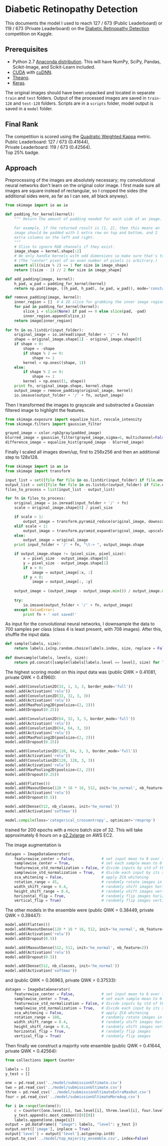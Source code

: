 Diabetic Retinopathy Detection
==============================
This documents the model I used to reach 127 / 673 (Public Leaderboard) or 119 / 673 (Private Leaderboard) on the [Diabetic Retinopathy Detection](https://www.kaggle.com/c/diabetic-retinopathy-detection) competition on Kaggle. 

Prerequisites
-------------
- Python 2.7 [Anaconda distribution](http://continuum.io/downloads). This will have NumPy, SciPy, Pandas, Scikit-Image, and Scikit-Learn included.
- [CUDA](https://developer.nvidia.com/cuda-downloads) with [cuDNN](https://developer.nvidia.com/cudnn).
- [Theano](http://deeplearning.net/software/theano/).
- [Keras](http://keras.io/).

The original images should have been unpacked and located in separate ```train``` and ```test``` folders. Output of the processed images are saved in ```train-128``` and ```test-128``` folders. Scripts are in a ```scripts``` folder, model output is saved in a ```model``` folder.

Final Rank
----------
The competition is scored using the [Quadratic Weighted Kappa](https://www.kaggle.com/c/diabetic-retinopathy-detection/details/evaluation) metric.  
Public Leaderboard: 127 / 673 (0.41644),  
Private Leaderboard: 119 / 673 (0.42564).  
Top 25% badge.

Approach
--------
Preprocessing of the images are absolutely necessary; my convolutional neural networks don't learn on the original color image. I first made sure all images are square instead of rectangular, so I cropped the sides (the additional sides were, as far as I can see, all black anyway). 
```python
from skimage import io as io

def padding_for_kernel(kernel):
    """ Return the amount of padding needed for each side of an image.

    For example, if the returned result is [1, 2], then this means an
    image should be padded with 1 extra row on top and bottom, and 2
    extra columns on the left and right.
    """
    # Slice to ignore RGB channels if they exist.
    image_shape = kernel.shape[:2]
    # We only handle kernels with odd dimensions so make sure that's true.
    # (The "center" pixel of an even number of pixels is arbitrary.)
    assert all((size % 2) == 1 for size in image_shape)
    return [(size - 1) // 2 for size in image_shape]

def add_padding(image, kernel):
    h_pad, w_pad = padding_for_kernel(kernel)
    return np.pad(image, ((h_pad, h_pad), (w_pad, w_pad)), mode='constant', constant_values=0)

def remove_padding(image, kernel):
    inner_region = []  # A 2D slice for grabbing the inner image region
    for pad in padding_for_kernel(kernel):
        slice_i = slice(None) if pad == 0 else slice(pad, -pad)
        inner_region.append(slice_i)
    return image[inner_region]
    
for fn in os.listdir(input_folder):
    original_image = io.imread(input_folder + '/' + fn)
    shape = original_image.shape[1] - original_image.shape[0]
    if shape < 0:
        shape = -shape
        if shape % 2 == 0:
            shape += 1
        kernel = np.ones((shape, 1))
    else:
        if shape % 2 == 0:
            shape += 1
        kernel = np.ones((1, shape))
    print fn, original_image.shape, kernel.shape
    output_image = remove_padding(original_image, kernel)
    io.imsave(output_folder + '/' + fn, output_image)
```
Then I transformed the images to grayscale and substracted a Gaussian filtered image to highlight the features.
```python
from skimage.exposure import equalize_hist, rescale_intensity 
from skimage.filters import gaussian_filter

grayed_image = color.rgb2gray(padded_image)
blurred_image = gaussian_filter(grayed_image,sigma=6, multichannel=False)
difference_image = equalize_hist(grayed_image - blurred_image)
```
Finally I scaled all images down/up, first to 256x256 and then an additional step to 128x128.
```python
from skimage import io as io
from skimage import transform

input_list = set([file for file in os.listdir(input_folder) if file.endswith('.jpeg')])
output_list = set([file for file in os.listdir(output_folder) if file.endswith('.jpeg')])
files_to_process = list(input_list - output_list)

for fn in files_to_process:
    original_image = io.imread(input_folder + '/' + fn)
    scale = original_image.shape[0] / pixel_size

    if scale > 1:
        output_image = transform.pyramid_reduce(original_image, downscale=scale)
    elif scale < 1:
        output_image = transform.pyramid_expand(original_image, upscale=1/scale)
    else:
        output_image = original_image
    print input_folder + '/' + fn, "\t-> ", output_image.shape

    if output_image.shape != (pixel_size, pixel_size):
        x = pixel_size - output_image.shape[0]
        y = pixel_size - output_image.shape[1]
        if x < 0:
            image = output_image[:x, :]
        if y < 0:
            image = output_image[:, :y]
    
    output_image = (output_image - output_image.min()) / output_image.max()
    
    try:
        io.imsave(output_folder + '/' + fn, output_image)
    except ValueError:
        print fn + ' not saved!'
```
As input for the convolutional neural networks, I downsample the data to 700 samples per class (class 4 is least present, with 708 images). After this, shuffle the input data.
```python
def sample(labels, size):
    return labels.ix[np.random.choice(labels.index, size, replace = False)]
    
def downsample(labels, levels, size):
    return pd.concat([sample(labels[labels.level == level], size) for level in levels])
```
The highest scoring model on this input data was (public QWK = 0.41081, private QWK = 0.41960):
```python
model.add(Convolution2D(32, 1, 3, 3, border_mode='full'))
model.add(Activation('relu'))
model.add(Convolution2D(32, 32, 3, 3))
model.add(Activation('relu'))
model.add(MaxPooling2D(poolsize=(2, 2)))
model.add(Dropout(0.25))

model.add(Convolution2D(64, 32, 3, 3, border_mode='full')) 
model.add(Activation('relu'))
model.add(Convolution2D(64, 64, 3, 3)) 
model.add(Activation('relu'))
model.add(MaxPooling2D(poolsize=(2, 2)))
model.add(Dropout(0.25))

model.add(Convolution2D(128, 64, 3, 3, border_mode='full')) 
model.add(Activation('relu'))
model.add(Convolution2D(128, 128, 3, 3)) 
model.add(Activation('relu'))
model.add(MaxPooling2D(poolsize=(2, 2)))
model.add(Dropout(0.25))

model.add(Flatten())
model.add(MaxoutDense(128 * 16 * 16, 512, init='he_normal', nb_feature=2))
model.add(Activation('relu'))
model.add(Dropout(0.5))

model.add(Dense(512, nb_classes, init='he_normal'))
model.add(Activation('softmax'))

model.compile(loss='categorical_crossentropy', optimizer='rmsprop')
```
trained for 200 epochs with a micro batch size of 32. This will take approximately 6 hours on a [g2.2xlarge](http://aws.amazon.com/de/ec2/instance-types/) on AWS EC2.

The image augmentation is 
```python
datagen = ImageDataGenerator(
    featurewise_center = False,            # set input mean to 0 over the dataset
    samplewise_center = True,              # set each sample mean to 0
    featurewise_std_normalization = False, # divide inputs by std of the dataset
    samplewise_std_normalization = True,   # divide each input by its std
    zca_whitening = False,                 # apply ZCA whitening
    rotation_range = 45,                   # randomly rotate images in the range (degrees, 0 to 180)
    width_shift_range = 0.4,               # randomly shift images horizontally (fraction of total width)
    height_shift_range = 0.4,              # randomly shift images vertically (fraction of total height)
    horizontal_flip = True,                # randomly flip images horizontally
    vertical_flip = True)                  # randomly flip images vertically
```
The other models in the ensemble were (public QWK = 0.38449, private QWK = 0.39447):
```python
model.add(Flatten())
model.add(MaxoutDense(128 * 16 * 16, 512, init='he_normal', nb_feature=2))
model.add(Activation('relu'))
model.add(Dropout(0.5))

model.add(MaxoutDense(512, 512, init='he_normal', nb_feature=2))
model.add(Activation('relu'))
model.add(Dropout(0.5))

model.add(Dense(512, nb_classes, init='he_normal'))
model.add(Activation('softmax'))
```
and (public QWK = 0.36963, private QWK = 0.37533):
```python
datagen = ImageDataGenerator(
    featurewise_center = False,            # set input mean to 0 over the dataset
    samplewise_center = True,              # set each sample mean to 0
    featurewise_std_normalization = False, # divide inputs by std of the dataset
    samplewise_std_normalization = True,   # divide each input by its std
    zca_whitening = False,                 # apply ZCA whitening
    rotation_range = 180,                  # randomly rotate images in the range (degrees, 0 to 180)
    width_shift_range = 0.4,               # randomly shift images horizontally (fraction of total width)
    height_shift_range = 0.4,              # randomly shift images vertically (fraction of total height)
    horizontal_flip = True,                # randomly flip images
    vertical_flip = True)                  # randomly flip images
```
Then finally we construct a majority vote ensemble (public QWK = 0.41644, private QWK = 0.42564):
```python
from collections import Counter

labels = []
y_test = []

one = pd.read_csv('../model/submissionUltimate.csv')
two = pd.read_csv('../model/submissionUltimate.csv')
three = pd.read_csv('../model/submissionUltimateExtraMaxOut.csv')
four = pd.read_csv('../model/submissionUltimateMoreAug.csv')

for i in range(len(one)):
    c = Counter([one.level[i], two.level[i], three.level[i], four.level[i]])
    y_test.append(c.most_common()[0][0])
    labels.append(one.image[i])
output = pd.DataFrame({ "image": labels, "level": y_test })
output.sort(['image'], inplace = True)
output['level'] = output['level'].astype(np.int8)
output.to_csv('../model/top_majority_ensemble.csv', index=False)
```
